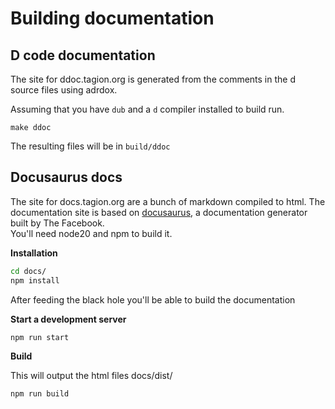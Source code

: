# Building documentation

## D code documentation

The site for ddoc.tagion.org is generated from the comments in the d source files using adrdox.

Assuming that you have `dub` and a `d` compiler installed to build run.

```
make ddoc
```

The resulting files will be in `build/ddoc`

## Docusaurus docs

The site for docs.tagion.org are a bunch of markdown compiled to html.
The documentation site is based on [docusaurus](https://docusaurus.io/), a documentation generator built by The Facebook.  
You'll need node20 and npm to build it.

**Installation**

```bash
cd docs/
npm install
```

After feeding the black hole you'll be able to build the documentation

**Start a development server**

```
npm run start
```


**Build**

This will output the html files docs/dist/

```
npm run build
```

